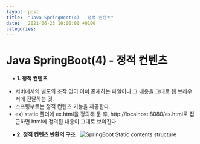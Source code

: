 ```yaml
---
layout: post
title:  "Java SpringBoot(4) - 정적 컨텐츠"
date:   2021-06-23 10:00:00 +0100
categories:
---
```


# Java SpringBoot(4) - 정적 컨텐츠
&nbsp;
&nbsp;
• **1. 정적 컨텐츠**
&nbsp;
- 서버에서의 별도의 조작 없이 이미 존재하는 파일이나 그 내용을 그대로 웹 브라우저에 전달하는 것.
- 스프링부트는 정적 컨텐츠 기능을 제공한다.
- ex) static 폴더에 ex.html을 정의해 둔 후, http://localhost:8080/ex.html로 접근하면 html에 정의된 내용이 그대로 보여진다.

&nbsp;
&nbsp;
• **2. 정적 컨텐츠 반환의 구조**
&nbsp;
![SpringBoot Static contents structure](../../../../assets/images/static_structure.png)